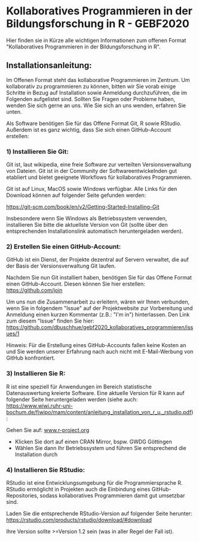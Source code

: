 # Kollaboratives Programmieren in der Bildungsforschung in R - GEBF2020
 Hier finden sie in Kürze alle wichtigen Informationen zum offenen Format "Kollaboratives Programmieren in der Bildungsforschung in R".

## Installationsanleitung:

Im Offenen Format steht das kollaborative Programmieren im Zentrum. Um kollaborativ zu programmieren zu können, bitten wir Sie vorab einige Schritte in Bezug auf Installation sowie Anmeldung durchzuführen, die im Folgenden aufgelistet sind. Sollten Sie Fragen oder Probleme haben, wenden Sie sich gerne an uns. Wie Sie sich an uns wenden, erfahren Sie unten.

Als Software benötigen Sie für das Offene Format Git, R sowie RStudio. Außerdem ist es ganz wichtig, dass Sie sich einen GitHub-Account erstellen:

### 1) Installieren Sie Git:

Git ist, laut wikipedia, eine freie Software zur verteilten Versionsverwaltung von Dateien. Git ist in der Community der Softwareentwickelnden gut etabliert und bietet geeignete Workflows für kollaboratives Programmieren.

Git ist auf Linux, MacOS sowie Windows verfügbar. Alle Links für den Download können auf folgender Seite gefunden werden:

https://git-scm.com/book/en/v2/Getting-Started-Installing-Git

Insbesondere wenn Sie Windows als Betriebssystem verwenden, installieren Sie bitte die aktuellste Version von Git (sollte über den entsprechenden Installationslink automatisch heruntergeladen werden).

### 2) Erstellen Sie einen GitHub-Account:

GitHub ist ein Dienst, der Projekte dezentral auf Servern verwaltet, die auf der Basis der Versionsverwaltung Git laufen.

Nachdem Sie nun Git installiert haben, benötigen Sie für das Offene Format einen GitHub-Account. Diesen können Sie hier erstellen: https://github.com/join

Um uns nun die Zusammenarbeit zu erleitern, wären wir Ihnen verbunden, wenn Sie in folgendem "Issue" auf der Projektwebsite zur Vorbereitung und Anmeldung einen kurzen Kommentar (z.B.: "I'm in") hinterlassen. Den Link zum diesem "Issue" finden Sie hier:
https://github.com/dbuschhue/gebf2020_kollaboratives_programmieren/issues/1

Hinweis: Für die Erstellung eines GitHub-Accounts fallen keine Kosten an und Sie werden unserer Erfahrung nach auch nicht mit E-Mail-Werbung von GitHub konfrontiert.

### 3) Installieren Sie R:

R ist eine speziell für Anwendungen im Bereich statistische Datenauswertung kreierte Software. Eine aktuelle Version für R kann auf folgender Seite heruntergeladen werden (siehe auch: https://www.wiwi.ruhr-uni-bochum.de/fiwipo/mam/content/anleitung_installation_von_r_u._rstudio.pdf):

Gehen Sie auf:
www.r-project.org

- Klicken Sie dort auf einen CRAN Mirror, bspw. GWDG Göttingen
- Wählen Sie dann Ihr Betriebssystem und führen Sie entsprechend die Installation durch


### 4) Installieren Sie RStudio:

RStudio ist eine Entwicklungsumgebung für die Programmiersprache R. RStudio ermöglicht in Projekten auch die Einbindung eines GitHub-Repositories, sodass kollaboratives Programmieren damit gut umsetzbar sind.

Laden Sie die entsprechende RStudio-Version auf folgender Seite herunter:
https://rstudio.com/products/rstudio/download/#download

Ihre Version sollte >=Version 1.2 sein (was in aller Regel der Fall ist).
